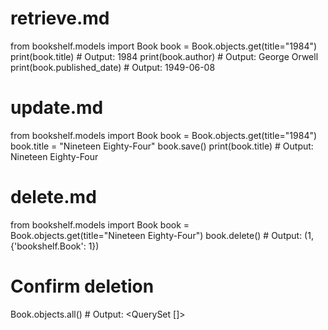 # retrieve.md

from bookshelf.models import Book
book = Book.objects.get(title="1984")
print(book.title)         # Output: 1984
print(book.author)        # Output: George Orwell
print(book.published_date)  # Output: 1949-06-08
# update.md

from bookshelf.models import Book
book = Book.objects.get(title="1984")
book.title = "Nineteen Eighty-Four"
book.save()
print(book.title)  # Output: Nineteen Eighty-Four
# delete.md

from bookshelf.models import Book
book = Book.objects.get(title="Nineteen Eighty-Four")
book.delete()  # Output: (1, {'bookshelf.Book': 1})

# Confirm deletion
Book.objects.all()  # Output: <QuerySet []>
